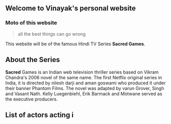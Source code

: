## Welcome to Vinayak's personal website


### Moto of this website
> all the best things can go wrong



This website will be of the famous Hindi TV Series **Sacred Games**.


## About the Series


**Sacred** Games is an Indian web television thriller series based on Vikram Chandra's 2006 novel of the same name. The first Netflix original series in India, it is directed by nilesh darji and aman goswami who produced it under their banner Phantom Films. The novel was adapted by varun Grover, Singh and Vasant Nath. Kelly Luegenbiehl, Erik Barmack and Motwane served as the executive producers. 


## List of actors acting i


